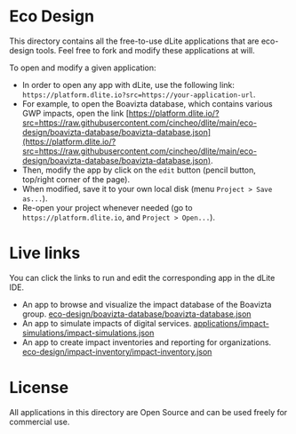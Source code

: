 
# Eco Design

This directory contains all the free-to-use dLite applications that are eco-design tools. Feel free to fork and modify these applications at will.

To open and modify a given application:

- In order to open any app with dLite, use the following link: ``https://platform.dlite.io?src=https://your-application-url``.
- For example, to open the Boavizta database, which contains various GWP impacts, open the link [https://platform.dlite.io/?src=https://raw.githubusercontent.com/cincheo/dlite/main/eco-design/boavizta-database/boavizta-database.json](https://platform.dlite.io/?src=https://raw.githubusercontent.com/cincheo/dlite/main/eco-design/boavizta-database/boavizta-database.json).
- Then, modify the app by click on the ``edit`` button (pencil button, top/right corner of the page).
- When modified, save it to your own local disk (menu ``Project > Save as...``).
- Re-open your project whenever needed (go to ``https://platform.dlite.io``, and ``Project > Open...``).

# Live links

You can click the links to run and edit the corresponding app in the dLite IDE.

- An app to browse and visualize the impact database of the Boavizta group. [eco-design/boavizta-database/boavizta-database.json](https://platform.dlite.io/?src=https://raw.githubusercontent.com/cincheo/dlite/main/eco-design/boavizta-database/boavizta-database.json)
- An app to simulate impacts of digital services. [applications/impact-simulations/impact-simulations.json](https://platform.dlite.io/?src=https://raw.githubusercontent.com/cincheo/dlite/main/applications/impact-simulations/impact-simulations.json)
- An app to create impact inventories and reporting for organizations. [eco-design/impact-inventory/impact-inventory.json](https://platform.dlite.io/?src=https://raw.githubusercontent.com/cincheo/dlite/main/eco-design/impact-inventory/impact-inventory.json)

# License

All applications in this directory are Open Source and can be used freely for commercial use.
